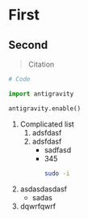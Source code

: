 # First
## Second

> Citation

```python
# Code

import antigravity

antigravity.enable()
```

1. Complicated list
   1. adsfdasf
   2. adsfdasf
      * sadfasd
      * 345
          ```bash
          sudo -i
          ```
2. asdasdasdasf
   * sadas
3. dqwrfqwrf
